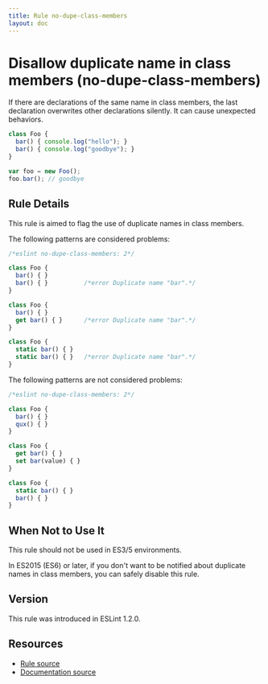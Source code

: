 ```yaml
---
title: Rule no-dupe-class-members
layout: doc
---
```

<!-- Note: No pull requests accepted for this file. See README.md in the root directory for details. -->
# Disallow duplicate name in class members (no-dupe-class-members)

If there are declarations of the same name in class members, the last declaration overwrites other declarations silently.
It can cause unexpected behaviors.

```js
class Foo {
  bar() { console.log("hello"); }
  bar() { console.log("goodbye"); }
}

var foo = new Foo();
foo.bar(); // goodbye
```

## Rule Details

This rule is aimed to flag the use of duplicate names in class members.

The following patterns are considered problems:

```js
/*eslint no-dupe-class-members: 2*/

class Foo {
  bar() { }
  bar() { }          /*error Duplicate name "bar".*/
}

class Foo {
  bar() { }
  get bar() { }      /*error Duplicate name "bar".*/
}

class Foo {
  static bar() { }
  static bar() { }   /*error Duplicate name "bar".*/
}
```

The following patterns are not considered problems:

```js
/*eslint no-dupe-class-members: 2*/

class Foo {
  bar() { }
  qux() { }
}

class Foo {
  get bar() { }
  set bar(value) { }
}

class Foo {
  static bar() { }
  bar() { }
}
```

## When Not to Use It

This rule should not be used in ES3/5 environments.

In ES2015 (ES6) or later, if you don't want to be notified about duplicate names in class members, you can safely disable this rule.

## Version

This rule was introduced in ESLint 1.2.0.

## Resources

* [Rule source](https://github.com/eslint/eslint/tree/master/lib/rules/no-dupe-class-members.js)
* [Documentation source](https://github.com/eslint/eslint/tree/master/docs/rules/no-dupe-class-members.md)
